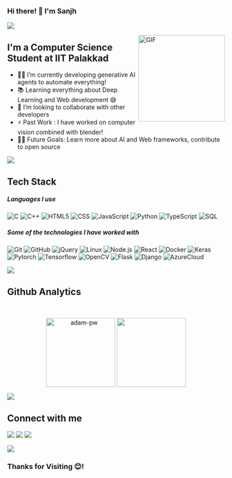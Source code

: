 ### Hi there! 👋 I'm Sanjh

<img src="https://user-images.githubusercontent.com/73097560/115834477-dbab4500-a447-11eb-908a-139a6edaec5c.gif"></a>

<img align="right" alt="GIF" height="200px" src="https://mir-s3-cdn-cf.behance.net/project_modules/disp/601014116770475.6068beff4640a.gif" />

## I'm a Computer Science Student at IIT Palakkad

- 👨‍💻 I’m currently developing generative AI agents to automate everything! 
- 📚 Learning everything about Deep Learning and Web development 😅
- 👯 I’m looking to collaborate with other developers
- ⚡ Past Work : I have worked on computer vision combined with blender!
- 💪🏼 Future Goals: Learn more about AI and Web frameworks, contribute to open source  

<img src="https://user-images.githubusercontent.com/73097560/115834477-dbab4500-a447-11eb-908a-139a6edaec5c.gif"></a>

## Tech Stack  

##### Languages I use

![C](https://img.shields.io/badge/-C-222222?style=flat&logo=c)
![C++](https://img.shields.io/badge/-C++-222222?style=flat&logo=c%2B%2B)
![HTML5](https://img.shields.io/badge/-HTML5-222222?style=flat&logo=html5)
![CSS](	https://img.shields.io/badge/CSS-222222?&style=flat&logo=css3)
![JavaScript](https://img.shields.io/badge/-JavaScript-222222?style=flat&logo=javascript)
![Python](https://img.shields.io/badge/-Python-222222?style=flat&logo=python)
![TypeScript](https://img.shields.io/badge/-TypeScript-222222?style=flat&logo=typescript)
![SQL](https://img.shields.io/badge/-SQL-222222?style=flat&logo=postgresql)

##### Some of the technologies I have worked with

![Git](https://img.shields.io/badge/-Git-222222?style=flat&logo=git&logoColor=F05032)
![GitHub](https://img.shields.io/badge/-GitHub-222222?style=flat&logo=github&logoColor=181717)
![jQuery](https://img.shields.io/badge/-jQuery-222222?style=flat&logo=jQuery&logoColor=0769AD)
![Linux](https://img.shields.io/badge/-Linux-222222?style=flat&logo=linux&logoColor=FCC624)
![Node.js](https://img.shields.io/badge/-Node.js-222222?style=flat&logo=node.js&logoColor=339933)
![React](https://img.shields.io/badge/-React-222222?style=flat&logo=React&logoColor=61DAFB)
![Docker](https://img.shields.io/badge/-Docker-222222?style=flat-square&logo=docker)
![Keras](https://img.shields.io/badge/-Keras-222222?style=flat-square&logo=keras)
![Pytorch](https://img.shields.io/badge/-Pytorch-222222?style=flat-square&logo=pytorch)
![Tensorflow](https://img.shields.io/badge/-Tensorflow-222222?style=flat-square&logo=tensorflow)
![OpenCV](https://img.shields.io/badge/-OpenCV-222222?style=flat-square&logo=opencv)
![Flask](https://img.shields.io/badge/-Flask-222222?style=flat-square&logo=flask)
![Django](https://img.shields.io/badge/-Django-222222?style=flat-square&logo=django)
![AzureCloud](https://img.shields.io/badge/Microsoft%20Azure-222222?style=flat-square&logo=microsoft-azure)
<br/>

<img src="https://user-images.githubusercontent.com/73097560/115834477-dbab4500-a447-11eb-908a-139a6edaec5c.gif"></a>

## Github Analytics  
<br/>
<p align=center>  

<img height="160em" align="center" src="https://github-readme-streak-stats.herokuapp.com/?user=Sanjh-Maheshwari&theme=tokyonight&background=0d1117&date_format=M%20j%5B%2C%20Y%5D" alt="adam-pw" />
<img height="160em" align="center" src="https://github-readme-stats.vercel.app/api?username=Sanjh-Maheshwari&show_icons=true&theme=tokyonight&count_private=true&include_all_commits=True)">
<!-- <img height="180em" align=center src="https://github-readme-stats-eight-theta.vercel.app/api/top-langs/?username=Sanjh-Maheshwari&layout=compact&langs_count=8&theme=tokyonight"/> -->
</p>  

<img src="https://user-images.githubusercontent.com/73097560/115834477-dbab4500-a447-11eb-908a-139a6edaec5c.gif"></a>  

## Connect with me 
<p align=left>  
<a href="" target="_blank"><img src="https://img.shields.io/badge/Twitter-Sanjh-green?style=for-the-badge&logo=twitter"></a>
<a href="https://linkedin.com/in/sanjh-maheshwari/" target="_blank"><img src="https://img.shields.io/badge/Linkedin-SanjhMaheshwari-blue?style=for-the-badge&logo=linkedin"></a>
<a href="sanjhmaheshwari1209@gmail.com" target="_blank"><img src="https://img.shields.io/badge/Email-sanjhmaheshwari1209@gmail.com-purple?style=for-the-badge&logo=gmail"></a>
</p> 

<img src="https://user-images.githubusercontent.com/73097560/115834477-dbab4500-a447-11eb-908a-139a6edaec5c.gif"></a>  

### Thanks for Visiting 😊! 
